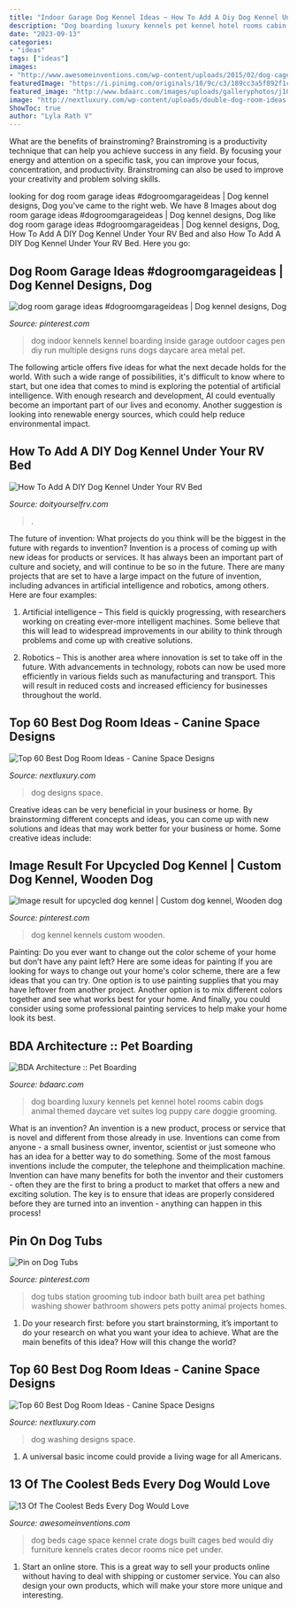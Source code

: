 ```yaml
---
title: "Indoor Garage Dog Kennel Ideas ~ How To Add A Diy Dog Kennel Under Your Rv Bed"
description: "Dog boarding luxury kennels pet kennel hotel rooms cabin dogs animal themed daycare vet suites log puppy care doggie grooming"
date: "2023-09-13"
categories:
- "ideas"
tags: ["ideas"]
images:
- "http://www.awesomeinventions.com/wp-content/uploads/2015/02/dog-cage-space.jpg"
featuredImage: "https://i.pinimg.com/originals/18/9c/c3/189cc3a5f892f1c5590da92e95104fd6.jpg"
featured_image: "http://www.bdaarc.com/images/uploads/galleryphotos/j10-Luxury-Dog-Boarding-Log-Cabin.jpg"
image: "http://nextluxury.com/wp-content/uploads/double-dog-room-ideas.jpg"
ShowToc: true
author: "Lyla Rath V"
---
```



What are the benefits of brainstroming?
Brainstroming is a productivity technique that can help you achieve success in any field. By focusing your energy and attention on a specific task, you can improve your focus, concentration, and productivity. Brainstroming can also be used to improve your creativity and problem solving skills.

	

		
looking for dog room garage ideas #dogroomgarageideas | Dog kennel designs, Dog you've came to the right web. We have 8 Images about dog room garage ideas #dogroomgarageideas | Dog kennel designs, Dog like dog room garage ideas #dogroomgarageideas | Dog kennel designs, Dog, How To Add A DIY Dog Kennel Under Your RV Bed and also How To Add A DIY Dog Kennel Under Your RV Bed. Here you go:
		
    
## Dog Room Garage Ideas #dogroomgarageideas | Dog Kennel Designs, Dog

<img loading=lazy src="https://i.pinimg.com/736x/27/96/7a/27967a1b99cc6eeef76fe1541fa7bf4f.jpg" onerror="this.onerror=null;this.src='https://tse3.mm.bing.net/th?id=OIP.n24DswD0nDf7LSqXb74wmAHaFv&amp;pid=15.1';" alt="dog room garage ideas #dogroomgarageideas | Dog kennel designs, Dog">

_Source: pinterest.com_

>dog indoor kennels kennel boarding inside garage outdoor cages pen diy run multiple designs runs dogs daycare area metal pet. 

	

The following article offers five ideas for what the next decade holds for the world. With such a wide range of possibilities, it's difficult to know where to start, but one idea that comes to mind is exploring the potential of artificial intelligence. With enough research and development, AI could eventually become an important part of our lives and economy. Another suggestion is looking into renewable energy sources, which could help reduce environmental impact.

    
## How To Add A DIY Dog Kennel Under Your RV Bed

<img loading=lazy src="http://www.doityourselfrv.com/wp-content/uploads/2019/05/27-completed-with-dog-beds-1-e1557936312711.jpg" onerror="this.onerror=null;this.src='https://tse4.mm.bing.net/th?id=OIP.Jn9EuKkjV8PjuFTJr5DBKgHaFp&amp;pid=15.1';" alt="How To Add A DIY Dog Kennel Under Your RV Bed">

_Source: doityourselfrv.com_

>. 

	

The future of invention: What projects do you think will be the biggest in the future with regards to invention?
Invention is a process of coming up with new ideas for products or services. It has always been an important part of culture and society, and will continue to be so in the future. There are many projects that are set to have a large impact on the future of invention, including advances in artificial intelligence and robotics, among others. Here are four examples:
1) Artificial intelligence – This field is quickly progressing, with researchers working on creating ever-more intelligent machines. Some believe that this will lead to widespread improvements in our ability to think through problems and come up with creative solutions.

2) Robotics – This is another area where innovation is set to take off in the future. With advancements in technology, robots can now be used more efficiently in various fields such as manufacturing and transport. This will result in reduced costs and increased efficiency for businesses throughout the world.

    
## Top 60 Best Dog Room Ideas - Canine Space Designs

<img loading=lazy src="http://nextluxury.com/wp-content/uploads/double-dog-room-ideas.jpg" onerror="this.onerror=null;this.src='https://tse3.mm.bing.net/th?id=OIP.EfOYNBR-tUkZAFZcr0ydMQAAAA&amp;pid=15.1';" alt="Top 60 Best Dog Room Ideas - Canine Space Designs">

_Source: nextluxury.com_

>dog designs space. 

	

Creative ideas can be very beneficial in your business or home. By brainstorming different concepts and ideas, you can come up with new solutions and ideas that may work better for your business or home. Some creative ideas include:

    
## Image Result For Upcycled Dog Kennel | Custom Dog Kennel, Wooden Dog

<img loading=lazy src="https://i.pinimg.com/736x/5c/3b/b2/5c3bb21fabfdfb8395662e2ebfe242c6.jpg" onerror="this.onerror=null;this.src='https://tse3.mm.bing.net/th?id=OIP.jM8YT_eD2bbbYJ1VTx2L9QHaJ3&amp;pid=15.1';" alt="Image result for upcycled dog kennel | Custom dog kennel, Wooden dog">

_Source: pinterest.com_

>dog kennel kennels custom wooden. 

	

Painting: Do you ever want to change out the color scheme of your home but don’t have any paint left? Here are some ideas for painting
If you are looking for ways to change out your home's color scheme, there are a few ideas that you can try. One option is to use painting supplies that you may have leftover from another project. Another option is to mix different colors together and see what works best for your home. And finally, you could consider using some professional painting services to help make your home look its best.

    
## BDA Architecture :: Pet Boarding

<img loading=lazy src="http://www.bdaarc.com/images/uploads/galleryphotos/j10-Luxury-Dog-Boarding-Log-Cabin.jpg" onerror="this.onerror=null;this.src='https://tse3.mm.bing.net/th?id=OIP.YxFy_hs3zJ4MMkgCwKW1tgHaKX&amp;pid=15.1';" alt="BDA Architecture :: Pet Boarding">

_Source: bdaarc.com_

>dog boarding luxury kennels pet kennel hotel rooms cabin dogs animal themed daycare vet suites log puppy care doggie grooming. 

	

What is an invention?
An invention is a new product, process or service that is novel and different from those already in use. Inventions can come from anyone - a small business owner, inventor, scientist or just someone who has an idea for a better way to do something. Some of the most famous inventions include the computer, the telephone and theimplication machine. 
Invention can have many benefits for both the inventor and their customers - often they are the first to bring a product to market that offers a new and exciting solution. The key is to ensure that ideas are properly considered before they are turned into an invention - anything can happen in this process!

    
## Pin On Dog Tubs

<img loading=lazy src="https://i.pinimg.com/originals/18/9c/c3/189cc3a5f892f1c5590da92e95104fd6.jpg" onerror="this.onerror=null;this.src='https://tse4.mm.bing.net/th?id=OIP.7G_QMOuMkjC2mMoJLxLsTAHaJ4&amp;pid=15.1';" alt="Pin on Dog Tubs">

_Source: pinterest.com_

>dog tubs station grooming tub indoor bath built area pet bathing washing shower bathroom showers pets potty animal projects homes. 

	

1. Do your research first: before you start brainstorming, it’s important to do your research on what you want your idea to achieve. What are the main benefits of this idea? How will this change the world?

    
## Top 60 Best Dog Room Ideas - Canine Space Designs

<img loading=lazy src="http://nextluxury.com/wp-content/uploads/dog-room-with-washing-station.jpeg" onerror="this.onerror=null;this.src='https://tse2.mm.bing.net/th?id=OIP.hgE093d7ybWnd3iONaAhvQHaFj&amp;pid=15.1';" alt="Top 60 Best Dog Room Ideas - Canine Space Designs">

_Source: nextluxury.com_

>dog washing designs space. 

	

1. A universal basic income could provide a living wage for all Americans.

    
## 13 Of The Coolest Beds Every Dog Would Love

<img loading=lazy src="http://www.awesomeinventions.com/wp-content/uploads/2015/02/dog-cage-space.jpg" onerror="this.onerror=null;this.src='https://tse4.mm.bing.net/th?id=OIP.n3GDBeAyCpiMOwHI9y3ALwEXDf&amp;pid=15.1';" alt="13 Of The Coolest Beds Every Dog Would Love">

_Source: awesomeinventions.com_

>dog beds cage space kennel crate dogs built cages bed would diy furniture kennels crates decor rooms nice pet under. 

	

1. Start an online store. This is a great way to sell your products online without having to deal with shipping or customer service. You can also design your own products, which will make your store more unique and interesting.

